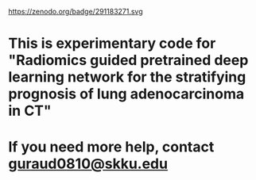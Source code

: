 https://zenodo.org/badge/291183271.svg

# This is experimentary code for "Radiomics guided pretrained deep learning network for the stratifying prognosis of lung adenocarcinoma in CT"

# If you need more help, contact guraud0810@skku.edu

